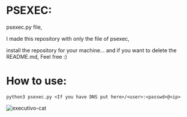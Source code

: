 # PSEXEC:

psexec.py file, 

I made this repository with only the file of psexec,

install the repository for your machine...
and if you want to delete the README.md, Feel free :)

# How to use:

```python3 psexec.py <If you have DNS put here>/<user>:<passwd>@<ip>```


![executivo-cat](https://user-images.githubusercontent.com/68440743/234153687-b0f33954-d9f7-436c-9809-76e5079b8c95.gif)
